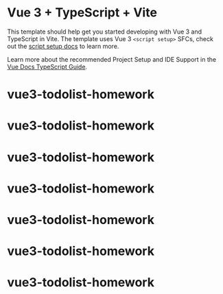 # Vue 3 + TypeScript + Vite

This template should help get you started developing with Vue 3 and TypeScript in Vite. The template uses Vue 3 `<script setup>` SFCs, check out the [script setup docs](https://v3.vuejs.org/api/sfc-script-setup.html#sfc-script-setup) to learn more.

Learn more about the recommended Project Setup and IDE Support in the [Vue Docs TypeScript Guide](https://vuejs.org/guide/typescript/overview.html#project-setup).
# vue3-todolist-homework
# vue3-todolist-homework
# vue3-todolist-homework
# vue3-todolist-homework
# vue3-todolist-homework
# vue3-todolist-homework
# vue3-todolist-homework
